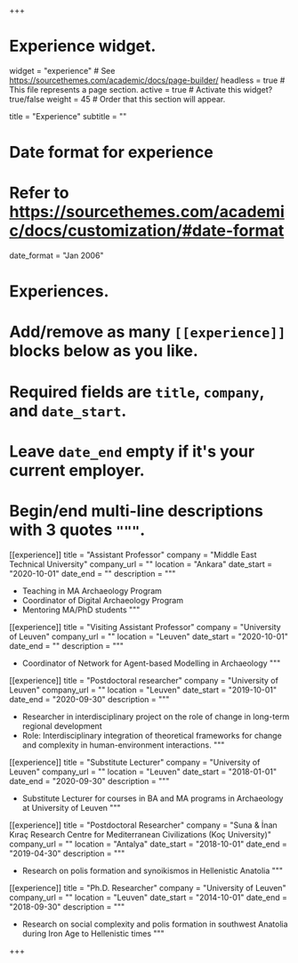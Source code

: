 +++
# Experience widget.
widget = "experience"  # See https://sourcethemes.com/academic/docs/page-builder/
headless = true  # This file represents a page section.
active = true  # Activate this widget? true/false
weight = 45  # Order that this section will appear.

title = "Experience"
subtitle = ""

# Date format for experience
#   Refer to https://sourcethemes.com/academic/docs/customization/#date-format
date_format = "Jan 2006"

# Experiences.
#   Add/remove as many `[[experience]]` blocks below as you like.
#   Required fields are `title`, `company`, and `date_start`.
#   Leave `date_end` empty if it's your current employer.
#   Begin/end multi-line descriptions with 3 quotes `"""`.
[[experience]]
  title = "Assistant Professor"
  company = "Middle East Technical University"
  company_url = ""
  location = "Ankara"
  date_start = "2020-10-01"
  date_end = ""
  description = """
  * Teaching in MA Archaeology Program
  * Coordinator of Digital Archaeology Program  
  * Mentoring MA/PhD students
  """

[[experience]]
  title = "Visiting Assistant Professor"
  company = "University of Leuven"
  company_url = ""
  location = "Leuven"
  date_start = "2020-10-01"
  date_end = ""
  description = """
  * Coordinator of Network for Agent-based Modelling in Archaeology
  """
  
[[experience]]
  title = "Postdoctoral researcher"
  company = "University of Leuven"
  company_url = ""
  location = "Leuven"
  date_start = "2019-10-01"
  date_end = "2020-09-30"
  description = """
  * Researcher in interdisciplinary project on the role of change in long-term regional development
  * Role: Interdisciplinary integration of theoretical frameworks for  change and complexity in human-environment interactions.
  """
  
[[experience]]
  title = "Substitute Lecturer"
  company = "University of Leuven"
  company_url = ""
  location = "Leuven"
  date_start = "2018-01-01"
  date_end = "2020-09-30"
  description = """
  * Substitute Lecturer for courses in BA and MA programs in Archaeology at University of Leuven
  """

[[experience]]
  title = "Postdoctoral Researcher"
  company = "Suna & İnan Kıraç Research Centre for Mediterranean Civilizations (Koç University)"
  company_url = ""
  location = "Antalya"
  date_start = "2018-10-01"
  date_end = "2019-04-30"
  description = """
  * Research on polis formation and synoikismos in Hellenistic Anatolia
  """

[[experience]]
  title = "Ph.D. Researcher"
  company = "University of Leuven"
  company_url = ""
  location = "Leuven"
  date_start = "2014-10-01"
  date_end = "2018-09-30"
  description = """
  * Research on social complexity and polis formation in southwest Anatolia during Iron Age to Hellenistic times
  """

+++
